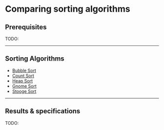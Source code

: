 # Comparing sorting algorithms

## Prerequisites

TODO:

---

## Sorting Algorithms

* [Bubble Sort](./algs/bubble.go)
* [Count Sort](./algs/count.go)
* [Heap Sort](./algs/heap.go)
* [Gnome Sort](./algs/gnome.go)
* [Stooge Sort](./algs/stooge.go)

---

## Results & specifications

TODO: